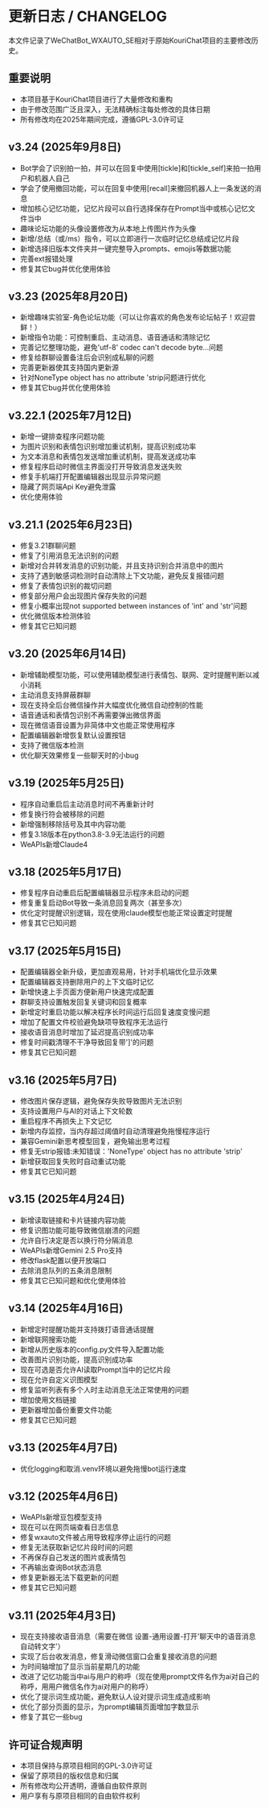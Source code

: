 # 更新日志 / CHANGELOG

本文件记录了WeChatBot_WXAUTO_SE相对于原始KouriChat项目的主要修改历史。

## 重要说明
- 本项目基于KouriChat项目进行了大量修改和重构
- 由于修改范围广泛且深入，无法精确标注每处修改的具体日期
- 所有修改均在2025年期间完成，遵循GPL-3.0许可证

## v3.24 (2025年9月8日)
- Bot学会了识别拍一拍，并可以在回复中使用[tickle]和[tickle_self]来拍一拍用户和机器人自己
- 学会了使用撤回功能，可以在回复中使用[recall]来撤回机器人上一条发送的消息
- 增加核心记忆功能，记忆片段可以自行选择保存在Prompt当中或核心记忆文件当中
- 趣味论坛功能的头像设置修改为从本地上传图片作为头像
- 新增/总结（或/ms）指令，可以立即进行一次临时记忆总结成记忆片段
- 新增选择旧版本文件夹并一键完整导入prompts、emojis等数据功能
- 完善ext报错处理
- 修复其它bug并优化使用体验

## v3.23 (2025年8月20日)
- 新增趣味实验室-角色论坛功能（可以让你喜欢的角色发布论坛帖子！欢迎尝鲜！）
- 新增指令功能：可控制重启、主动消息、语音通话和清除记忆
- 完善记忆整理功能，避免'utf-8' codec can't decode byte...问题
- 修复给群聊设置备注后会识别成私聊的问题
- 完善更新器使其支持国内更新源
- 针对NoneType object has no attribute 'strip问题进行优化
- 修复其它bug并优化使用体验

## v3.22.1 (2025年7月12日)
- 新增一键排查程序问题功能
- 为图片识别和表情包识别增加重试机制，提高识别成功率
- 为文本消息和表情包发送增加重试机制，提高发送成功率
- 修复程序启动时微信主界面没打开导致消息发送失败
- 修复手机端打开配置编辑器出现显示异常问题
- 隐藏了网页端Api Key避免泄露
- 优化使用体验

## v3.21.1 (2025年6月23日)
- 修复3.21群聊问题
- 修复了引用消息无法识别的问题
- 新增对合并转发消息的识别功能，并且支持识别合并消息中的图片
- 支持了遇到敏感词检测时自动清除上下文功能，避免反复报错问题
- 修复了表情包识别的裁切问题
- 修复部分用户会出现图片保存失败的问题
- 修复小概率出现not supported between instances of 'int' and 'str'问题
- 优化微信版本检测体验
- 修复其它已知问题

## v3.20 (2025年6月14日)
- 新增辅助模型功能，可以使用辅助模型进行表情包、联网、定时提醒判断以减小消耗
- 主动消息支持屏蔽群聊
- 现在支持全后台微信操作并大幅度优化微信自动控制的性能
- 语音通话和表情包识别不再需要弹出微信界面
- 现在微信语音设置为非简体中文也能正常使用程序
- 配置编辑器新增恢复默认设置按钮
- 支持了微信版本检测
- 优化聊天效果修复一些聊天时的小bug

## v3.19 (2025年5月25日)
- 程序自动重启后主动消息时间不再重新计时
- 修复换行符会被移除的问题
- 新增强制移除括号及其中内容功能
- 修复3.18版本在python3.8-3.9无法运行的问题
- WeAPIs新增Claude4

## v3.18 (2025年5月17日)
- 修复程序自动重启后配置编辑器显示程序未启动的问题
- 修复重复启动Bot导致一条消息回复两次（甚至多次）
- 优化定时提醒识别逻辑，现在使用claude模型也能正常设置定时提醒
- 修复其它已知问题

## v3.17 (2025年5月15日)
- 配置编辑器全新升级，更加直观易用，针对手机端优化显示效果
- 配置编辑器支持删除用户的上下文临时记忆
- 新增快速上手页面方便新用户快速完成配置
- 群聊支持设置触发回复关键词和回复概率
- 新增定时重启功能以解决程序长时间运行后回复速度变慢问题
- 增加了配置文件校验避免缺项导致程序无法运行
- 接收语音消息时增加了延迟提高识别成功率
- 修复时间戳清理不干净导致回复带']'的问题
- 修复其它已知问题

## v3.16 (2025年5月7日)
- 修改图片保存逻辑，避免保存失败导致图片无法识别
- 支持设置用户与AI的对话上下文轮数
- 重启程序不再损失上下文记忆
- 新增内存监控，当内存超过阈值时自动清理避免拖慢程序运行
- 兼容Gemini新思考模型回复，避免输出思考过程
- 修复无strip报错:未知错误：'NoneType' object has no attribute 'strip'
- 新增获取回复失败时自动重试功能
- 修复其它已知问题

## v3.15 (2025年4月24日)
- 新增读取链接和卡片链接内容功能
- 修复识图功能可能导致微信崩溃的问题
- 允许自行决定是否以换行符分隔消息
- WeAPIs新增Gemini 2.5 Pro支持
- 修改flask配置以便开放端口
- 去除消息队列的五条消息限制
- 修复其它已知问题和优化使用体验

## v3.14 (2025年4月16日)
- 新增定时提醒功能并支持拨打语音通话提醒
- 新增联网搜索功能
- 新增从历史版本的config.py文件导入配置功能
- 改善图片识别功能，提高识别成功率
- 现在可选是否允许AI读取Prompt当中的记忆片段
- 现在允许自定义识图模型
- 修复监听列表有多个人时主动消息无法正常使用的问题
- 增加使用文档链接
- 更新器增加备份重要文件功能
- 修复其它已知问题

## v3.13 (2025年4月7日)
- 优化logging和取消.venv环境以避免拖慢bot运行速度

## v3.12 (2025年4月6日)
- WeAPIs新增豆包模型支持
- 现在可以在网页端查看日志信息
- 修复wxauto文件被占用导致程序停止运行的问题
- 修复无法获取新记忆片段时间的问题
- 不再保存自己发送的图片或表情包
- 不再输出查询Bot状态消息
- 修复更新器无法下载更新的问题
- 修复其它已知问题

## v3.11 (2025年4月3日)
- 现在支持接收语音消息（需要在微信 设置-通用设置-打开'聊天中的语音消息自动转文字'）
- 实现了后台收发消息，修复滑动微信窗口会重复接收消息的问题
- 为时间轴增加了显示当前星期几的功能
- 改进了记忆功能当中ai与用户的称呼（现在使用prompt文件名作为ai对自己的称呼，用用户微信名作为ai对用户的称呼）
- 优化了提示词生成功能，避免默认人设对提示词生成造成影响
- 优化了部分页面的显示，为prompt编辑页面增加字数显示
- 修复了其它一些bug

## 许可证合规声明
- 本项目保持与原项目相同的GPL-3.0许可证
- 保留了原项目的版权信息和归属
- 所有修改均公开透明，遵循自由软件原则
- 用户享有与原项目相同的自由软件权利
